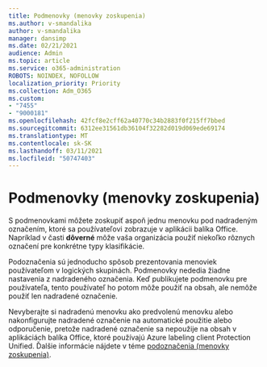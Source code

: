 ```yaml
---
title: Podmenovky (menovky zoskupenia)
ms.author: v-smandalika
author: v-smandalika
manager: dansimp
ms.date: 02/21/2021
audience: Admin
ms.topic: article
ms.service: o365-administration
ROBOTS: NOINDEX, NOFOLLOW
localization_priority: Priority
ms.collection: Adm_O365
ms.custom:
- "7455"
- "9000181"
ms.openlocfilehash: 42fcf8e2cff62a40770c34b2883f0f215ff7bbed
ms.sourcegitcommit: 6312ee31561db36104f32282d019d069ede69174
ms.translationtype: MT
ms.contentlocale: sk-SK
ms.lasthandoff: 03/11/2021
ms.locfileid: "50747403"
---
```

# <a name="sublabels-grouping-labels"></a>Podmenovky (menovky zoskupenia)

S podmenovkami môžete zoskupiť aspoň jednu menovku pod nadradeným označením, ktoré sa používateľovi zobrazuje v aplikácii balíka Office. Napríklad v časti **dôverné** môže vaša organizácia použiť niekoľko rôznych označení pre konkrétne typy klasifikácie.

Podoznačenia sú jednoducho spôsob prezentovania menoviek používateľom v logických skupinách. Podmenovky nededia žiadne nastavenia z nadradeného označenia. Keď publikujete podmenovku pre používateľa, tento používateľ ho potom môže použiť na obsah, ale nemôže použiť len nadradené označenie.

Nevyberajte si nadradenú menovku ako predvolenú menovku alebo nakonfigurujte nadradené označenie na automatické použitie alebo odporučenie, pretože nadradené označenie sa nepoužije na obsah v aplikáciách balíka Office, ktoré používajú Azure labeling client Protection Unified. Ďalšie informácie nájdete v téme [podoznačenia (menovky zoskupenia)](https://docs.microsoft.com/microsoft-365/compliance/sensitivity-labels).